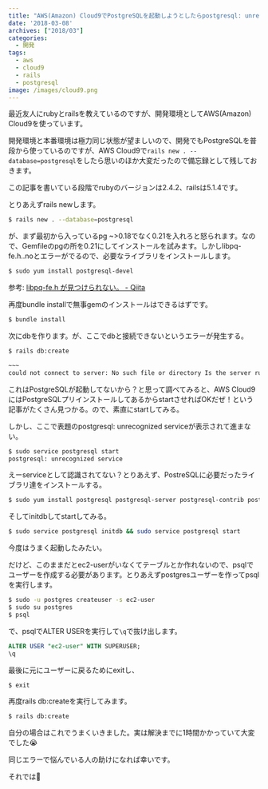 ```yaml
---
title: "AWS(Amazon) Cloud9でPostgreSQLを起動しようとしたらpostgresql: unrecognized serviceと表示される問題の解決方法"
date: '2018-03-08'
archives: ["2018/03"]
categories:
  - 開発
tags:
  - aws
  - cloud9
  - rails
  - postgresql
image: /images/cloud9.png
---
```

最近友人にrubyとrailsを教えているのですが、開発環境としてAWS(Amazon) Cloud9を使っています。

<!--more-->

開発環境と本番環境は極力同じ状態が望ましいので、開発でもPostgreSQLを普段から使っているのですが、AWS Cloud9で`rails new . --database=postgresql`をしたら思いのほか大変だったので備忘録として残しておきます。

この記事を書いている段階でrubyのバージョンは2.4.2、railsは5.1.4です。

とりあえずrails newします。

```sh
$ rails new . --database=postgresql
```

が、まず最初から入っているpg ~>0.18でなく0.21を入れろと怒られます。なので、Gemfileのpgの所を0.21にしてインストールを試みます。しかしlibpq-fe.h..noとエラーがでるので、必要なライブラリをインストールします。

```sh
$ sudo yum install postgresql-devel
```

参考: [libpq-fe.h が見つけられない。 - Qiita](https://qiita.com/s_osa/items/9b72643c9f7185736395)

再度bundle installで無事gemのインストールはできるはずです。

```sh
$ bundle install
```

次にdbを作ります。が、ここでdbと接続できないというエラーが発生する。

```sh
$ rails db:create

~~~
could not connect to server: No such file or directory Is the server running locally and accepting connections on Unix domain socket "/var/run/postgresql/.s.PGSQL.5432"?
```

これはPostgreSQLが起動してないから？と思って調べてみると、AWS Cloud9にはPostgreSQLプリインストールしてあるからstartさせればOKだぜ！という記事がたくさん見つかる。ので、素直にstartしてみる。

しかし、ここで表題のpostgresql: unrecognized serviceが表示されて進まない。

```sh
$ sudo service postgresql start
postgresql: unrecognized service
```

えーserviceとして認識されてない？とりあえず、PostreSQLに必要だったライブラリ達をインストールする。

```sh
$ sudo yum install postgresql postgresql-server postgresql-contrib postgresql-docs
```

そしてinitdbしてstartしてみる。

```sh
$ sudo service postgresql initdb && sudo service postgresql start
```

今度はうまく起動したみたい。

だけど、このままだとec2-userがいなくてテーブルとか作れないので、psqlでユーザーを作成する必要があります。とりあえずpostgresユーザーを作ってpsqlを実行します。

```sh
$ sudo -u postgres createuser -s ec2-user
$ sudo su postgres
$ psql
```

で、psqlでALTER USERを実行して`\q`で抜け出します。

```sql
ALTER USER "ec2-user" WITH SUPERUSER;
\q
```

最後に元にユーザーに戻るためにexitし、

```sh
$ exit
```

再度rails db:createを実行してみます。

```sh
$ rails db:create
```

自分の場合はこれでうまくいきました。実は解決までに1時間かかっていて大変でした😭

同じエラーで悩んでいる人の助けになれば幸いです。

それでは👋
